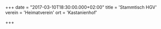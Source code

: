 +++
date = "2017-03-10T18:30:00.000+02:00"
title = 'Stammtisch HGV'
verein = 'Heimatverein'
ort = 'Kastanienhof'

+++

      